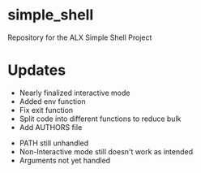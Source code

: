 # simple_shell
Repository for the ALX Simple Shell Project

# Updates
+ Nearly finalized interactive mode
+ Added env function
+ Fix exit function
+ Split code into different functions to reduce bulk
+ Add AUTHORS file

- PATH still unhandled
- Non-Interactive mode still doesn't work as intended
- Arguments not yet handled
